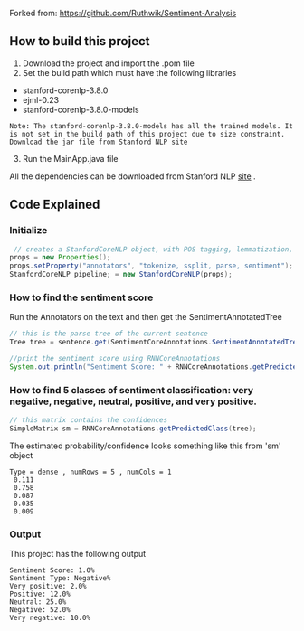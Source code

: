 Forked from: https://github.com/Ruthwik/Sentiment-Analysis

## How to build this project

1. Download the project and import the .pom file
2. Set the build path which must have the following libraries 

 * stanford-corenlp-3.8.0
 * ejml-0.23
 * stanford-corenlp-3.8.0-models

```
Note: The stanford-corenlp-3.8.0-models has all the trained models. It is not set in the build path of this project due to size constraint. 
Download the jar file from Stanford NLP site
```
3. Run the MainApp.java file

All the dependencies can be downloaded from Stanford NLP [site](https://stanfordnlp.github.io/CoreNLP/) .

## Code Explained
### Initialize

```Java
 // creates a StanfordCoreNLP object, with POS tagging, lemmatization, NER, parsing, and sentiment
props = new Properties();
props.setProperty("annotators", "tokenize, ssplit, parse, sentiment");
StanfordCoreNLP pipeline; = new StanfordCoreNLP(props);
```


### How to find the sentiment score

Run the Annotators on the text and then get the SentimentAnnotatedTree
```Java
// this is the parse tree of the current sentence
Tree tree = sentence.get(SentimentCoreAnnotations.SentimentAnnotatedTree.class);

//print the sentiment score using RNNCoreAnnotations
System.out.println("Sentiment Score: " + RNNCoreAnnotations.getPredictedClass(tree));
```

### How to find 5 classes of sentiment classification: very negative, negative, neutral, positive, and very positive.
```Java
// this matrix contains the confidences
SimpleMatrix sm = RNNCoreAnnotations.getPredictedClass(tree);
```
The estimated probability/confidence looks something like this from 'sm' object

```
Type = dense , numRows = 5 , numCols = 1
 0.111  
 0.758  
 0.087  
 0.035  
 0.009
```

### Output

This project has the following output
```
Sentiment Score: 1.0%
Sentiment Type: Negative%
Very positive: 2.0%
Positive: 12.0%
Neutral: 25.0%
Negative: 52.0%
Very negative: 10.0%
```

